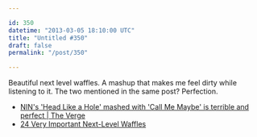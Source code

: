 ```yaml
---

id: 350
datetime: "2013-03-05 18:10:00 UTC"
title: "Untitled #350"
draft: false
permalink: "/post/350"

---
```


Beautiful next level waffles. A mashup that makes me feel dirty while listening to it. The two mentioned in the same post? Perfection. 

 
 * [NIN's 'Head Like a Hole' mashed with 'Call Me Maybe' is terrible and perfect | The Verge](https://www.theverge.com/2013/3/4/4064574/nins-head-like-a-hole-mashed-with-call-me-maybe-is-perfect)
 * [24 Very Important Next-Level Waffles](https://www.buzzfeed.com/rachelysanders/very-important-next-level-waffles-waffle-recipes)



